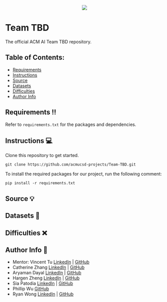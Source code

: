 <p align="center">
  <img src="https://media.tenor.com/On7kvXhzml4AAAAj/loading-gif.gif" />
</p>

# Team TBD
The official ACM AI Team TBD repository.

## Table of Contents:
- [Requirements](https://github.com/acmucsd-projects/Team-TBD#requirements-bangbang)
- [Instructions](https://github.com/acmucsd-projects/Team-TBD#instructions-computer)
- [Source](https://github.com/acmucsd-projects/Team-TBD#source-bulb)
- [Datasets](https://github.com/acmucsd-projects/Team-TBD#datasets-hammer)
- [Difficulties](https://github.com/acmucsd-projects/Team-TBD#difficulties-x)
- [Author Info](https://github.com/acmucsd-projects/Team-TBD#author-info-trident)

## Requirements :bangbang:

Refer to `requirements.txt` for the packages and dependencies.

## Instructions :computer:
Clone this repository to get started.
```
git clone https://github.com/acmucsd-projects/Team-TBD.git
```

To install the required packages for our project, run the following comment:
```
pip install -r requirements.txt
```

## Source :bulb:

## Datasets :hammer:

## Difficulties :x:

## Author Info :trident:
- Mentor: Vincent Tu [LinkedIn](https://www.linkedin.com/in/vincent-tu-422b18208/) | [GitHub](https://github.com/alckasoc)
- Catherine Zhang [LinkedIn](https://www.linkedin.com/in/catherine-zhang-b6a86415a/) | [GitHub](https://github.com/caz002)
- Aryaman Dayal [LinkedIn](https://www.linkedin.com/in/aryaman-dayal-a6a4b0214/) | [GitHub](https://github.com/aryamandayal)
- Hargen Zheng [LinkedIn](https://www.linkedin.com/in/hargen-zheng-75540b218/) | [GitHub](https://github.com/hgnzheng)
- Sia Patodia [LinkedIn](https://www.linkedin.com/in/sia-patodia-21a071200/) | [GitHub](https://github.com/siapatodia8)
- Phillip Wu [GitHub](https://github.com/philliptwu)
- Ryan Wong [LinkedIn](https://www.linkedin.com/in/ryanjmwong/) | [GitHub](https://github.com/RyanJWong)
